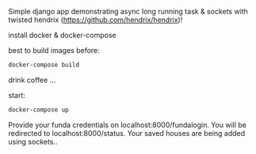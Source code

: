 Simple django app demonstrating async long running task & sockets with twisted hendrix (https://github.com/hendrix/hendrix)!

install docker & docker-compose

best to build images before:
```bash
docker-compose build
```

drink coffee ...

start:
```bash
docker-compose up
```

Provide your funda credentials on localhost:8000/fundalogin. You will be redirected to localhost:8000/status. Your saved houses are being added using sockets..
